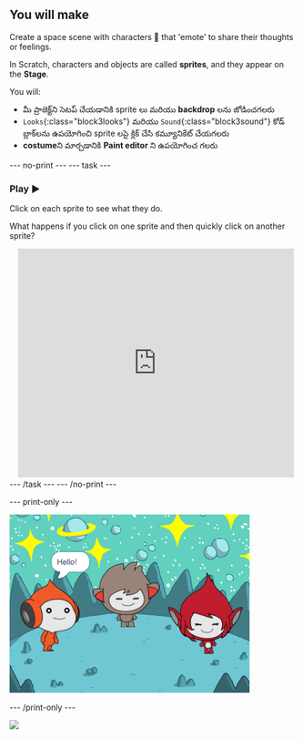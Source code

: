 ## You will make

Create a space scene with characters 👾 that 'emote' to share their thoughts or feelings.

In Scratch, characters and objects are called **sprites**, and they appear on the **Stage**.

You will:
+ మీ ప్రాజెక్ట్‌ని సెటప్ చేయడానికి sprite లు మరియు **backdrop** లను జోడించగలరు
+ `Looks`{:class="block3looks"} మరియు `Sound`{:class="block3sound"} కోడ్ బ్లాక్‌లను ఉపయోగించి sprite లపై క్లిక్ చేసి కమ్యూనికేట్ చేయగలరు
+ **costume**ని మార్చడానికి **Paint editor** ని ఉపయోగించ గలరు

--- no-print --- --- task ---
### Play ▶️
<div style="display: flex; flex-wrap: wrap">
<div style="flex-basis: 175px; flex-grow: 1">  
Click on each sprite to see what they do. 

What happens if you click on one sprite and then quickly click on another sprite?
</div>
<div class="scratch-preview" style="margin-left: 15px;">
  <iframe allowtransparency="true" width="485" height="402" src="https://scratch.mit.edu/projects/embed/485673032/?autostart=false" frameborder="0"></iframe>
</div>
</div>
--- /task --- --- /no-print ---

--- print-only ---

![The completed project.](images/showcase_static.png)

--- /print-only ---

![](https://code.org/api/hour/begin_raspi_space.png)

